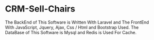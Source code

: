 # CRM-Sell-Chairs
The BackEnd  of This Software is Written With Laravel and The FrontEnd With JavaScript, Jquery, Ajax, Css / Html and Bootstrap Used. The DataBase of This Software is Mysql and Redis is Used For Cache.
